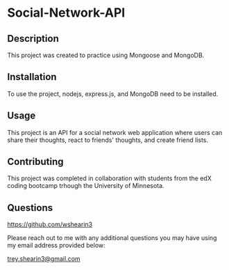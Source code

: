 # Social-Network-API

## Description
This project was created to practice using Mongoose and MongoDB.

 ## Installation
To use the project, nodejs, express.js, and MongoDB need to be installed.

 ## Usage
This project is an API for a social network web application where users can share their thoughts, react to friends' thoughts, and create friend lists. 

 ## Contributing
This project was completed in collaboration with students from  the edX coding bootcamp trhough the University of Minnesota. 

 ## Questions
 
 https://github.com/wshearin3

 Please reach out to me with any additional questions you may have using my email address provided below:

 trey.shearin3@gmail.com
 